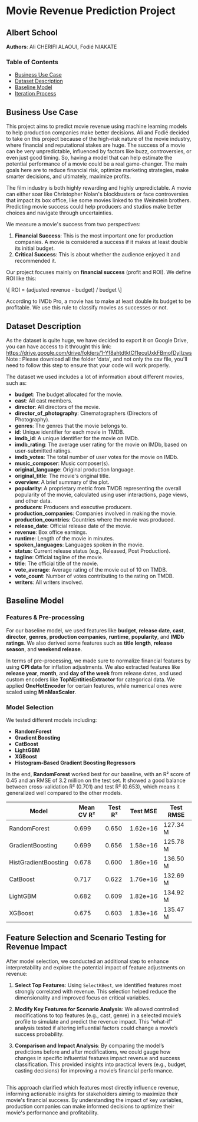 # Movie Revenue Prediction Project

## Albert School

**Authors**: Ali CHERIFI ALAOUI, Fodié NIAKATE

### Table of Contents

- [Business Use Case](#business-use-case)
- [Dataset Description](#dataset-description)
- [Baseline Model](#baseline-model)
- [Iteration Process](#iteration-process)

## Business Use Case

This project aims to predict movie revenue using machine learning models to help production companies make better decisions. Ali and Fodié decided to take on this project because of the high-risk nature of the movie industry, where financial and reputational stakes are huge. The success of a movie can be very unpredictable, influenced by factors like buzz, controversies, or even just good timing. So, having a model that can help estimate the potential performance of a movie could be a real game-changer. The main goals here are to reduce financial risk, optimize marketing strategies, make smarter decisions, and ultimately, maximize profits.

The film industry is both highly rewarding and highly unpredictable. A movie can either soar like Christopher Nolan's blockbusters or face controversies that impact its box office, like some movies linked to the Weinstein brothers. Predicting movie success could help producers and studios make better choices and navigate through uncertainties.

We measure a movie's success from two perspectives:

1. **Financial Success**: This is the most important one for production companies. A movie is considered a success if it makes at least double its initial budget.
2. **Critical Success**: This is about whether the audience enjoyed it and recommended it.

Our project focuses mainly on **financial success** (profit and ROI). We define ROI like this:

\\[ ROI = (adjusted revenue - budget) / budget \\]

According to IMDb Pro, a movie has to make at least double its budget to be profitable. We use this rule to classify movies as successes or not.

## Dataset Description

As the dataset is quite huge, we have decided to export it on  Google Drive, you can have access to it throught this link: https://drive.google.com/drive/folders/1-Yf8ahtdtktCf1ecuUxkFBmofDylIzws
Note : Please download all the folder 'data', and not only the csv file, you'll need to follow this step to ensure that your code will work properly.

The dataset we used includes a lot of information about different movies, such as:

- **budget**: The budget allocated for the movie.
- **cast**: All cast members.
- **director**: All directors of the movie.
- **director_of_photography**: Cinematographers (Directors of Photography).
- **genres**: The genres that the movie belongs to.
- **id**: Unique identifier for each movie in TMDB.
- **imdb_id**: A unique identifier for the movie on IMDb.
- **imdb_rating**: The average user rating for the movie on IMDb, based on user-submitted ratings.
- **imdb_votes**: The total number of user votes for the movie on IMDb.
- **music_composer**: Music composer(s).
- **original_language**: Original production language.
- **original_title**: The movie's original title.
- **overview**: A brief summary of the plot.
- **popularity**: A proprietary metric from TMDB representing the overall popularity of the movie, calculated using user interactions, page views, and other data.
- **producers**: Producers and executive producers.
- **production_companies**: Companies involved in making the movie.
- **production_countries**: Countries where the movie was produced.
- **release_date**: Official release date of the movie.
- **revenue**: Box office earnings.
- **runtime**: Length of the movie in minutes.
- **spoken_languages**: Languages spoken in the movie.
- **status**: Current release status (e.g., Released, Post Production).
- **tagline**: Official tagline of the movie.
- **title**: The official title of the movie.
- **vote_average**: Average rating of the movie out of 10 on TMDB.
- **vote_count**: Number of votes contributing to the rating on TMDB.
- **writers**: All writers involved.

## Baseline Model

### Features & Pre-processing

For our baseline model, we used features like **budget**, **release date**, **cast**, **director**, **genres**, **production companies**, **runtime**, **popularity**, and **IMDb ratings**. We also derived some features such as **title length**, **release season**, and **weekend release**.

In terms of pre-processing, we made sure to normalize financial features by using **CPI data** for inflation adjustments. We also extracted features like **release year**, **month**, and **day of the week** from release dates, and used custom encoders like **TopNEntitiesExtractor** for categorical data. We applied **OneHotEncoder** for certain features, while numerical ones were scaled using **MinMaxScaler**.

### Model Selection

We tested different models including:

- **RandomForest**
- **Gradient Boosting**
- **CatBoost**
- **LightGBM**
- **XGBoost**
- **Histogram-Based Gradient Boosting Regressors**

In the end, **RandomForest** worked best for our baseline, with an R² score of 0.45 and an RMSE of 3.2 million on the test set. It showed a good balance between cross-validation R² (0.701) and test R² (0.653), which means it generalized well compared to the other models.

| Model                | Mean CV R² | Test R² | Test MSE | Test RMSE |
| -------------------- | ---------- | ------- | -------- | --------- |
| RandomForest         | 0.699      | 0.650   | 1.62e+16 | 127.34 M  |
| GradientBoosting     | 0.699      | 0.656   | 1.58e+16 | 125.78 M  |
| HistGradientBoosting | 0.678      | 0.600   | 1.86e+16 | 136.50 M  |
| CatBoost             | 0.717      | 0.622   | 1.76e+16 | 132.69 M  |
| LightGBM             | 0.682      | 0.609   | 1.82e+16 | 134.92 M  |
| XGBoost              | 0.675      | 0.603   | 1.83e+16 | 135.47 M  |

## Feature Selection and Scenario Testing for Revenue Impact

After model selection, we conducted an additional step to enhance interpretability and explore the potential impact of feature adjustments on revenue:

1. **Select Top Features**: Using `SelectKBest`, we identified features most strongly correlated with revenue. This selection helped reduce the dimensionality and improved focus on critical variables.

2. **Modify Key Features for Scenario Analysis**: We allowed controlled modifications to top features (e.g., cast, genre) in a selected movie’s profile to simulate and predict the revenue impact. This "what-if" analysis tested if altering influential factors could change a movie’s success probability.

3. **Comparison and Impact Analysis**: By comparing the model’s predictions before and after modifications, we could gauge how changes in specific influential features impact revenue and success classification. This provided insights into practical levers (e.g., budget, casting decisions) for improving a movie’s financial performance.

##

This approach clarified which features most directly influence revenue, informing actionable insights for stakeholders aiming to maximize their movie's financial success. By understanding the impact of key variables, production companies can make informed decisions to optimize their movie's performance and profitability.
